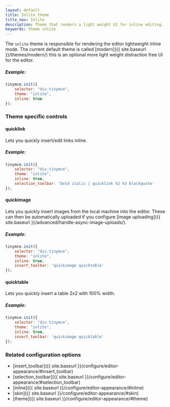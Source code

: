```yaml
---
layout: default
title: Inlite theme
title_nav: Inlite
description: Theme that renders a light weight UI for inline editing.
keywords: theme inlite
---
```


The `inlite` theme is responsible for rendering the editor lightweight inline mode. The current default theme is called [modern]({{ site.baseurl }}/themes/modern/) this is an optional more light weight distraction free UI for the editor.

##### Example:

```js
tinymce.init({
    selector: "div.tinymce",
    theme: "inlite",
    inline: true
});
```

### Theme specific controls

#### quicklink
Lets you quickly insert/edit links inline.

##### Example:

```js
tinymce.init({
    selector: "div.tinymce",
    theme: "inlite",
    inline: true,
    selection_toolbar: 'bold italic | quicklink h2 h3 blockquote'
});
```

#### quickimage

Lets you quickly insert images from the local machine into the editor. These can then be automatically uploaded if you configure [image uploading]({{ site.baseurl }}/advanced/handle-async-image-uploads/).

##### Example:

```js
tinymce.init({
    selector: "div.tinymce",
    theme: "inlite",
    inline: true,
    insert_toolbar: 'quickimage quicktable'
});
```

#### quicktable

Lets you quickly insert a table 2x2 with 100% width.

##### Example:

```js
tinymce.init({
    selector: "div.tinymce",
    theme: "inlite",
    inline: true,
    insert_toolbar: 'quickimage quicktable'
});
```

### Related configuration options

* [insert_toolbar]({{ site.baseurl }}/configure/editor-appearance/#insert_toolbar)
* [selection_toolbar]({{ site.baseurl }}/configure/editor-appearance/#selection_toolbar)
* [inline]({{ site.baseurl }}/configure/editor-appearance/#inline)
* [skin]({{ site.baseurl }}/configure/editor-appearance/#skin)
* [theme]({{ site.baseurl }}/configure/editor-appearance/#theme)
